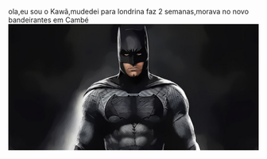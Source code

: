 ola,eu sou o Kawã,mudedei para londrina faz 2 semanas,morava no novo bandeirantes em Cambé
<img src="batman.jpg" alt="Texto alternativo" title="Avatar" />
